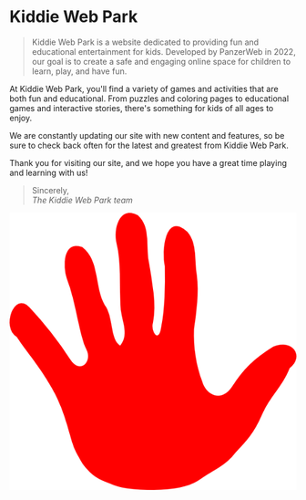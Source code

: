# **Kiddie Web Park**

>Kiddie Web Park is a website dedicated to providing fun and educational entertainment for kids. Developed by PanzerWeb in 2022, our goal is to create a safe and engaging online space for children to learn, play, and have fun.

At Kiddie Web Park, you'll find a variety of games and activities that are both fun and educational. From puzzles and coloring pages to educational games and interactive stories, there's something for kids of all ages to enjoy.

We are constantly updating our site with new content and features, so be sure to check back often for the latest and greatest from Kiddie Web Park.

Thank you for visiting our site, and we hope you have a great time playing and learning with us!

>Sincerely,  
>*The Kiddie Web Park team*  

![KIDDIEWEBPARK](./Asset/images/hand-logo.png)
 

